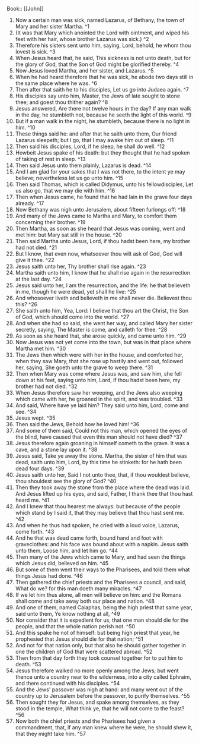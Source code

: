  Book:: [[John]]
 1. Now a certain man was sick, named Lazarus, of Bethany, the town of Mary and her sister Martha. ^1
 2. (It was that Mary which anointed the Lord with ointment, and wiped his feet with her hair, whose brother Lazarus was sick.) ^2
 3. Therefore his sisters sent unto him, saying, Lord, behold, he whom thou lovest is sick. ^3
 4. When Jesus heard that, he said, This sickness is not unto death, but for the glory of God, that the Son of God might be glorified thereby. ^4
 5. Now Jesus loved Martha, and her sister, and Lazarus. ^5
 6. When he had heard therefore that he was sick, he abode two days still in the same place where he was. ^6
 7. Then after that saith he to his disciples, Let us go into Judaea again. ^7
 8. His disciples say unto him, Master, the Jews of late sought to stone thee; and goest thou thither again? ^8
 9. Jesus answered, Are there not twelve hours in the day? If any man walk in the day, he stumbleth not, because he seeth the light of this world. ^9
 10. But if a man walk in the night, he stumbleth, because there is no light in him. ^10
 11. These things said he: and after that he saith unto them, Our friend Lazarus sleepeth; but I go, that I may awake him out of sleep. ^11
 12. Then said his disciples, Lord, if he sleep, he shall do well. ^12
 13. Howbeit Jesus spake of his death: but they thought that he had spoken of taking of rest in sleep. ^13
 14. Then said Jesus unto them plainly, Lazarus is dead. ^14
 15. And I am glad for your sakes that I was not there, to the intent ye may believe; nevertheless let us go unto him. ^15
 16. Then said Thomas, which is called Didymus, unto his fellowdisciples, Let us also go, that we may die with him. ^16
 17. Then when Jesus came, he found that he had lain in the grave four days already. ^17
 18. Now Bethany was nigh unto Jerusalem, about fifteen furlongs off: ^18
 19. And many of the Jews came to Martha and Mary, to comfort them concerning their brother. ^19
 20. Then Martha, as soon as she heard that Jesus was coming, went and met him: but Mary sat still in the house. ^20
 21. Then said Martha unto Jesus, Lord, if thou hadst been here, my brother had not died. ^21
 22. But I know, that even now, whatsoever thou wilt ask of God, God will give it thee. ^22
 23. Jesus saith unto her, Thy brother shall rise again. ^23
 24. Martha saith unto him, I know that he shall rise again in the resurrection at the last day. ^24
 25. Jesus said unto her, I am the resurrection, and the life: he that believeth in me, though he were dead, yet shall he live: ^25
 26. And whosoever liveth and believeth in me shall never die. Believest thou this? ^26
 27. She saith unto him, Yea, Lord: I believe that thou art the Christ, the Son of God, which should come into the world. ^27
 28. And when she had so said, she went her way, and called Mary her sister secretly, saying, The Master is come, and calleth for thee. ^28
 29. As soon as she heard that, she arose quickly, and came unto him. ^29
 30. Now Jesus was not yet come into the town, but was in that place where Martha met him. ^30
 31. The Jews then which were with her in the house, and comforted her, when they saw Mary, that she rose up hastily and went out, followed her, saying, She goeth unto the grave to weep there. ^31
 32. Then when Mary was come where Jesus was, and saw him, she fell down at his feet, saying unto him, Lord, if thou hadst been here, my brother had not died. ^32
 33. When Jesus therefore saw her weeping, and the Jews also weeping which came with her, he groaned in the spirit, and was troubled. ^33
 34. And said, Where have ye laid him? They said unto him, Lord, come and see. ^34
 35. Jesus wept. ^35
 36. Then said the Jews, Behold how he loved him! ^36
 37. And some of them said, Could not this man, which opened the eyes of the blind, have caused that even this man should not have died? ^37
 38. Jesus therefore again groaning in himself cometh to the grave. It was a cave, and a stone lay upon it. ^38
 39. Jesus said, Take ye away the stone. Martha, the sister of him that was dead, saith unto him, Lord, by this time he stinketh: for he hath been dead four days. ^39
 40. Jesus saith unto her, Said I not unto thee, that, if thou wouldest believe, thou shouldest see the glory of God? ^40
 41. Then they took away the stone from the place where the dead was laid. And Jesus lifted up his eyes, and said, Father, I thank thee that thou hast heard me. ^41
 42. And I knew that thou hearest me always: but because of the people which stand by I said it, that they may believe that thou hast sent me. ^42
 43. And when he thus had spoken, he cried with a loud voice, Lazarus, come forth. ^43
 44. And he that was dead came forth, bound hand and foot with graveclothes: and his face was bound about with a napkin. Jesus saith unto them, Loose him, and let him go. ^44
 45. Then many of the Jews which came to Mary, and had seen the things which Jesus did, believed on him. ^45
 46. But some of them went their ways to the Pharisees, and told them what things Jesus had done. ^46
 47. Then gathered the chief priests and the Pharisees a council, and said, What do we? for this man doeth many miracles. ^47
 48. If we let him thus alone, all men will believe on him: and the Romans shall come and take away both our place and nation. ^48
 49. And one of them, named Caiaphas, being the high priest that same year, said unto them, Ye know nothing at all, ^49
 50. Nor consider that it is expedient for us, that one man should die for the people, and that the whole nation perish not. ^50
 51. And this spake he not of himself: but being high priest that year, he prophesied that Jesus should die for that nation; ^51
 52. And not for that nation only, but that also he should gather together in one the children of God that were scattered abroad. ^52
 53. Then from that day forth they took counsel together for to put him to death. ^53
 54. Jesus therefore walked no more openly among the Jews; but went thence unto a country near to the wilderness, into a city called Ephraim, and there continued with his disciples. ^54
 55. And the Jews' passover was nigh at hand: and many went out of the country up to Jerusalem before the passover, to purify themselves. ^55
 56. Then sought they for Jesus, and spake among themselves, as they stood in the temple, What think ye, that he will not come to the feast? ^56
 57. Now both the chief priests and the Pharisees had given a commandment, that, if any man knew where he were, he should shew it, that they might take him. ^57
